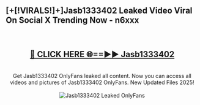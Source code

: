 <h2>[+[!VIRALS!]+]Jasb1333402 Leaked Video Viral On Social X Trending Now - n6xxx</h2>
<br>
<div align="center">
<h2><a href="https://libra.edu.pl?Jasb1333402" rel="nofollow">🔴 CLICK HERE 🌐==►► Jasb1333402</a></h2>
<br>
Get Jasb1333402 OnlyFans leaked all content. Now you can access all videos and pictures of Jasb1333402 OnlyFans. New Updated Files 2025!
<br>
<br>
<a href="https://libra.edu.pl?Jasb1333402" rel="nofollow" data-target="animated-image.originalLink"><img src="https://i.ibb.co.com/WyWwxjT/player-gif2.gif" alt="Jasb1333402 Leaked OnlyFans" style="max-width: 100%; display: inline-block;" data-target="animated-image.originalImage"></a>
</div>
<br>